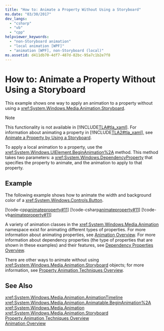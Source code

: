 ```yaml
---
title: "How to: Animate a Property Without Using a Storyboard"
ms.date: "03/30/2017"
dev_langs: 
  - "csharp"
  - "vb"
  - "cpp"
helpviewer_keywords: 
  - "non-Storyboard animation"
  - "local animation [WPF]"
  - "animation [WPF], non-Storyboard (local)"
ms.assetid: d411db70-4df7-487d-82bc-95a7c1b2e7f8
---
```

# How to: Animate a Property Without Using a Storyboard
This example shows one way to apply an animation to a property without using a <xref:System.Windows.Media.Animation.Storyboard>.  
  
> [!NOTE]
>  This functionality is not available in [!INCLUDE[TLA#tla_xaml](../../../../includes/tlasharptla-xaml-md.md)]. For information about animating a property in [!INCLUDE[TLA2#tla_xaml](../../../../includes/tla2sharptla-xaml-md.md)], see [Animate a Property by Using a Storyboard](../../../../docs/framework/wpf/graphics-multimedia/how-to-animate-a-property-by-using-a-storyboard.md).  
  
 To apply a local animation to a property, use the <xref:System.Windows.UIElement.BeginAnimation%2A> method. This method takes two parameters: a <xref:System.Windows.DependencyProperty> that specifies the property to animate, and the animation to apply to that property.  
  
## Example  
 The following example shows how to animate the width and background color of a <xref:System.Windows.Controls.Button>.  
  
 [!code-cpp[animateproperty#11](../../../../samples/snippets/cpp/VS_Snippets_Wpf/animateproperty/CPP/LocalAnimationExample.cpp#11)]
 [!code-csharp[animateproperty#11](../../../../samples/snippets/csharp/VS_Snippets_Wpf/animateproperty/CSharp/LocalAnimationExample.cs#11)]
 [!code-vb[animateproperty#11](../../../../samples/snippets/visualbasic/VS_Snippets_Wpf/animateproperty/VisualBasic/LocalAnimationExample.vb#11)]  
  
 A variety of animation classes in the <xref:System.Windows.Media.Animation> namespace exist for animating different types of properties. For more information about animating properties, see [Animation Overview](../../../../docs/framework/wpf/graphics-multimedia/animation-overview.md). For more information about dependency properties (the type of properties that are shown in these examples) and their features, see [Dependency Properties Overview](../../../../docs/framework/wpf/advanced/dependency-properties-overview.md).  
  
 There are other ways to animate without using <xref:System.Windows.Media.Animation.Storyboard> objects; for more information, see [Property Animation Techniques Overview](../../../../docs/framework/wpf/graphics-multimedia/property-animation-techniques-overview.md).  
  
## See Also  
 <xref:System.Windows.Media.Animation.AnimationTimeline>  
 <xref:System.Windows.Media.Animation.Animatable.BeginAnimation%2A>  
 <xref:System.Windows.Media.Animation>  
 <xref:System.Windows.Media.Animation.Storyboard>  
 [Property Animation Techniques Overview](../../../../docs/framework/wpf/graphics-multimedia/property-animation-techniques-overview.md)  
 [Animation Overview](../../../../docs/framework/wpf/graphics-multimedia/animation-overview.md)
